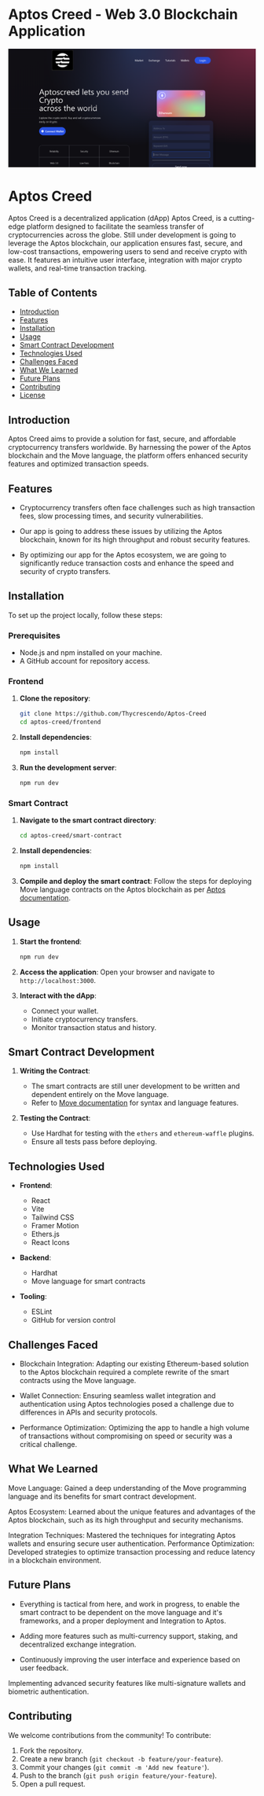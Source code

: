 # Aptos Creed - Web 3.0 Blockchain Application
![Aptoscreed](https://github.com/Thycrescendo/Aptos-Creed/blob/main/client/aptt.png)

# Aptos Creed

Aptos Creed is a decentralized application (dApp) Aptos Creed, is a cutting-edge platform designed to facilitate the seamless transfer of cryptocurrencies across the globe. Still under development is going to leverage the Aptos blockchain, our application ensures fast, secure, and low-cost transactions, empowering users to send and receive crypto with ease. It features an intuitive user interface, integration with major crypto wallets, and real-time transaction tracking.

## Table of Contents
- [Introduction](#introduction)
- [Features](#features)
- [Installation](#installation)
- [Usage](#usage)
- [Smart Contract Development](#smart-contract-development)
- [Technologies Used](#technologies-used)
- [Challenges Faced](#challenges-faced)
- [What We Learned](#what-we-learned)
- [Future Plans](#future-plans)
- [Contributing](#contributing)
- [License](#license)

## Introduction

Aptos Creed aims to provide a solution for fast, secure, and affordable cryptocurrency transfers worldwide. By harnessing the power of the Aptos blockchain and the Move language, the platform offers enhanced security features and optimized transaction speeds.

## Features

- Cryptocurrency transfers often face challenges such as high transaction fees, slow processing times, and security vulnerabilities. 

- Our app is going to address these issues by utilizing the Aptos blockchain, known for its high throughput and robust security features. 

- By optimizing our app for the Aptos ecosystem, we are going to significantly reduce transaction costs and enhance the speed and security of crypto transfers.

## Installation

To set up the project locally, follow these steps:

### Prerequisites

- Node.js and npm installed on your machine.
- A GitHub account for repository access.

### Frontend

1. **Clone the repository**:
   ```bash
   git clone https://github.com/Thycrescendo/Aptos-Creed
   cd aptos-creed/frontend
   ```

2. **Install dependencies**:
   ```bash
   npm install
   ```

3. **Run the development server**:
   ```bash
   npm run dev
   ```

### Smart Contract

1. **Navigate to the smart contract directory**:
   ```bash
   cd aptos-creed/smart-contract
   ```

2. **Install dependencies**:
   ```bash
   npm install
   ```

3. **Compile and deploy the smart contract**:
   Follow the steps for deploying Move language contracts on the Aptos blockchain as per [Aptos documentation](https://aptos.dev/move/move-on-aptos/).

## Usage

1. **Start the frontend**:
   ```bash
   npm run dev
   ```

2. **Access the application**:
   Open your browser and navigate to `http://localhost:3000`.

3. **Interact with the dApp**:
   - Connect your wallet.
   - Initiate cryptocurrency transfers.
   - Monitor transaction status and history.

## Smart Contract Development

1. **Writing the Contract**:
   - The smart contracts are still uner development to be written and dependent entirely on the Move language.
   - Refer to [Move documentation](https://aptos.dev/move/move-on-aptos/) for syntax and language features.

2. **Testing the Contract**:
   - Use Hardhat for testing with the `ethers` and `ethereum-waffle` plugins.
   - Ensure all tests pass before deploying.

## Technologies Used

- **Frontend**:
  - React
  - Vite
  - Tailwind CSS
  - Framer Motion
  - Ethers.js
  - React Icons

- **Backend**:
  - Hardhat
  - Move language for smart contracts

- **Tooling**:
  - ESLint
  - GitHub for version control

## Challenges Faced

- Blockchain Integration: Adapting our existing Ethereum-based solution to the Aptos blockchain required a complete rewrite of the smart contracts using the Move language. 

- Wallet Connection: Ensuring seamless wallet integration and authentication using Aptos technologies posed a challenge due to differences in APIs and security protocols. 

- Performance Optimization: Optimizing the app to handle a high volume of transactions without compromising on speed or security was a critical challenge. 

## What We Learned

Move Language: Gained a deep understanding of the Move programming language and its benefits for smart contract development.

Aptos Ecosystem: Learned about the unique features and advantages of the Aptos blockchain, such as its high throughput and security mechanisms.

Integration Techniques: Mastered the techniques for integrating Aptos wallets and ensuring secure user authentication. Performance Optimization: Developed strategies to optimize transaction processing and reduce latency in a blockchain environment.

## Future Plans

- Everything is tactical from here, and work in progress, to enable the smart contract to be dependent on the move language and it's frameworks, and a proper deployment and Integration to Aptos. 

- Adding more features such as multi-currency support, staking, and decentralized exchange integration. 

- Continuously improving the user interface and experience based on user feedback. 

Implementing advanced security features like multi-signature wallets and biometric authentication.

## Contributing

We welcome contributions from the community! To contribute:

1. Fork the repository.
2. Create a new branch (`git checkout -b feature/your-feature`).
3. Commit your changes (`git commit -m 'Add new feature'`).
4. Push to the branch (`git push origin feature/your-feature`).
5. Open a pull request.
